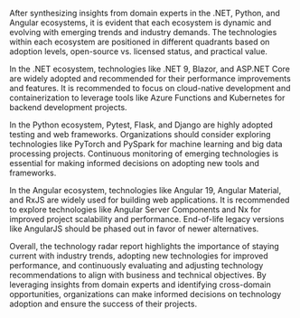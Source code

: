 After synthesizing insights from domain experts in the .NET, Python, and Angular ecosystems, it is evident that each ecosystem is dynamic and evolving with emerging trends and industry demands. The technologies within each ecosystem are positioned in different quadrants based on adoption levels, open-source vs. licensed status, and practical value.

In the .NET ecosystem, technologies like .NET 9, Blazor, and ASP.NET Core are widely adopted and recommended for their performance improvements and features. It is recommended to focus on cloud-native development and containerization to leverage tools like Azure Functions and Kubernetes for backend development projects.

In the Python ecosystem, Pytest, Flask, and Django are highly adopted testing and web frameworks. Organizations should consider exploring technologies like PyTorch and PySpark for machine learning and big data processing projects. Continuous monitoring of emerging technologies is essential for making informed decisions on adopting new tools and frameworks.

In the Angular ecosystem, technologies like Angular 19, Angular Material, and RxJS are widely used for building web applications. It is recommended to explore technologies like Angular Server Components and Nx for improved project scalability and performance. End-of-life legacy versions like AngularJS should be phased out in favor of newer alternatives.

Overall, the technology radar report highlights the importance of staying current with industry trends, adopting new technologies for improved performance, and continuously evaluating and adjusting technology recommendations to align with business and technical objectives. By leveraging insights from domain experts and identifying cross-domain opportunities, organizations can make informed decisions on technology adoption and ensure the success of their projects.